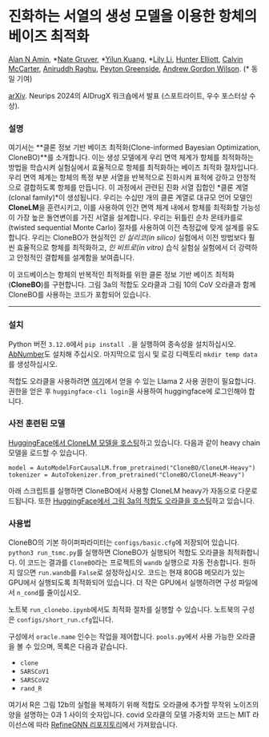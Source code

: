 # 진화하는 서열의 생성 모델을 이용한 항체의 베이즈 최적화

[Alan N Amin](https://alannawzadamin.github.io), \*[Nate Gruver](https://ngruver.github.io), \*[Yilun Kuang](https://yilunkuang.github.io), \*[Lily Li](https://yucenli.com), [Hunter Elliott](https://www.bighatbio.com/profiles/hunter-elliott), [Calvin McCarter](https://calvinmccarter.com), [Aniruddh Raghu](https://aniruddhraghu.com), [Peyton Greenside](https://www.bighatbio.com/profiles/peyton-greenside), [Andrew Gordon Wilson](https://cims.nyu.edu/~andrewgw/).
(\* 동일 기여)

[arXiv](https://arxiv.org/abs/2412.07763). Neurips 2024의 AIDrugX 워크숍에서 발표 (스포트라이트, 우수 포스터상 수상).

### 설명
여기서는 **클론 정보 기반 베이즈 최적화(Clone-informed Bayesian Optimization, CloneBO)**를 소개합니다. 이는 생성 모델에게 우리 면역 체계가 항체를 최적화하는 방법을 학습시켜 실험실에서 효율적으로 항체를 최적화하는 베이즈 최적화 절차입니다. 우리 면역 체계는 항체의 특정 부분 서열을 반복적으로 진화시켜 표적에 강하고 안정적으로 결합하도록 항체를 만듭니다. 이 과정에서 관련된 진화 서열 집합인 *클론 계열(clonal family)*이 생성됩니다. 우리는 수십만 개의 클론 계열로 대규모 언어 모델인 **CloneLM**을 훈련시키고, 이를 사용하여 인간 면역 체계 내에서 항체를 최적화할 가능성이 가장 높은 돌연변이를 가진 서열을 설계합니다. 우리는 뒤틀린 순차 몬테카를로(twisted sequential Monte Carlo) 절차를 사용하여 이전 측정값에 맞게 설계를 유도합니다. 우리는 CloneBO가 현실적인 *인 실리코(in silico)* 실험에서 이전 방법보다 훨씬 효율적으로 항체를 최적화하고, *인 비트로(in vitro)* 습식 실험실 실험에서 더 강력하고 안정적인 결합체를 설계함을 보여줍니다.

이 코드베이스는 항체의 반복적인 최적화를 위한 클론 정보 기반 베이즈 최적화(**CloneBO**)를 구현합니다.
그림 3a의 적합도 오라클과 그림 10의 CoV 오라클과 함께 CloneBO를 사용하는 코드가 포함되어 있습니다.

----

### 설치

Python 버전 ```3.12.0```에서 ```pip install .```을 실행하여 종속성을 설치하십시오.
[AbNumber](https://github.com/prihoda/AbNumber)도 설치해 주십시오.
마지막으로 임시 및 로깅 디렉토리 ```mkdir temp data```를 생성하십시오.

적합도 오라클을 사용하려면 [여기](https://huggingface.co/meta-llama/Llama-2-7b-hf)에서 얻을 수 있는 Llama 2 사용 권한이 필요합니다.
권한을 얻은 후 ```huggingface-cli login```을 사용하여 huggingface에 로그인해야 합니다.

### 사전 훈련된 모델

[HuggingFace에서 CloneLM 모델을 호스팅](https://huggingface.co/CloneBO/CloneLM)하고 있습니다.
다음과 같이 heavy chain 모델을 로드할 수 있습니다.
```
model = AutoModelForCausalLM.from_pretrained("CloneBO/CloneLM-Heavy")
tokenizer = AutoTokenizer.from_pretrained("CloneBO/CloneLM-Heavy")
```
아래 스크립트를 실행하면 CloneBO에서 사용할 CloneLM heavy가 자동으로 다운로드됩니다.
또한 [HuggingFace에서 그림 3a의 적합도 오라클을 호스팅](https://huggingface.co/CloneBO/OracleLM)하고 있습니다.

### 사용법

CloneBO의 기본 하이퍼파라미터는 ```configs/basic.cfg```에 저장되어 있습니다.
```python3 run_tsmc.py```를 실행하면 CloneBO가 실행되어 적합도 오라클을 최적화합니다.
이 코드는 결과를 ```CloneBO```라는 프로젝트의 ```wandb``` 실행으로 자동 전송합니다. 원하지 않으면 ```run.wandb```를 ```False```로 설정하십시오.
코드는 현재 80GB 메모리가 있는 GPU에서 실행되도록 최적화되어 있습니다.
더 작은 GPU에서 실행하려면 구성 파일에서 ```n_cond```를 줄이십시오.

노트북 ```run_clonebo.ipynb```에서도 최적화 절차를 실행할 수 있습니다.
노트북의 구성은 ```configs/short_run.cfg```입니다.

구성에서 ```oracle.name``` 인수는 작업을 제어합니다.
```pools.py```에서 사용 가능한 오라클을 볼 수 있으며, 목록은 다음과 같습니다.
* ```clone```
* ```SARSCoV1```
* ```SARSCoV2```
* ```rand_R```

여기서 R은 그림 12b의 실험을 복제하기 위해 적합도 오라클에 추가할 무작위 노이즈의 양을 설명하는 0과 1 사이의 숫자입니다.
covid 오라클의 모델 가중치와 코드는 MIT 라이선스에 따라 [RefineGNN 리포지토리](https://github.com/wengong-jin/RefineGNN)에서 가져왔습니다.

